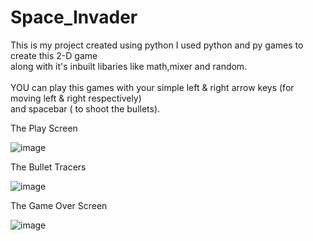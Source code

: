 # Space_Invader
This is my project created using python 
I used python and py games to create this 2-D  game<br>
along with it's inbuilt libaries like math,mixer and random.
<br><br>
YOU can play this games with your simple left & right arrow keys (for moving left & right respectively) <br>and spacebar ( to shoot the bullets).

The Play Screen

![image](https://user-images.githubusercontent.com/71977053/170301597-2d5656af-4fed-489c-b389-a0cabc4b60d3.png)


The Bullet Tracers

![image](https://user-images.githubusercontent.com/71977053/170301375-66d39f03-c59e-4641-a9ce-2aabc7c8b993.png)


The Game Over Screen

![image](https://user-images.githubusercontent.com/71977053/170301776-f505fc19-3dc2-4fee-8222-ebe7e67318ae.png)

